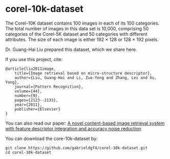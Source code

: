 # corel-10k-dataset

The Corel-10K dataset contains 100 images in each of its 100 categories. The total number of images in this data set is 10,000, comprising 50 categories of the Corel-5K dataset and 50 categories with different attributes. The size of each image is either 192 × 128 or 128 × 192 pixels. 

Dr. Guang-Hai Liu prepared this dataset, which we share here.

If you use this project, cite:

    @article{liu2011image,
        title={Image retrieval based on micro-structure descriptor},
        author={Liu, Guang-Hai and Li, Zuo-Yong and Zhang, Lei and Xu, Yong},
        journal={Pattern Recognition},
        volume={44},
        number={9},
        pages={2123--2133},
        year={2011},
        publisher={Elsevier}
    }

You can also read our paper:
      <a href="https://www.sciencedirect.com/science/article/pii/S0957417423012769">A novel content-based image retrieval system with feature descriptor integration and accuracy noise reduction</a>

You can download the core-10k-dataset by:

    git clone https://github.com/gabrieldgf4/corel-10k-dataset.git
    cd corel-10k-dataset
